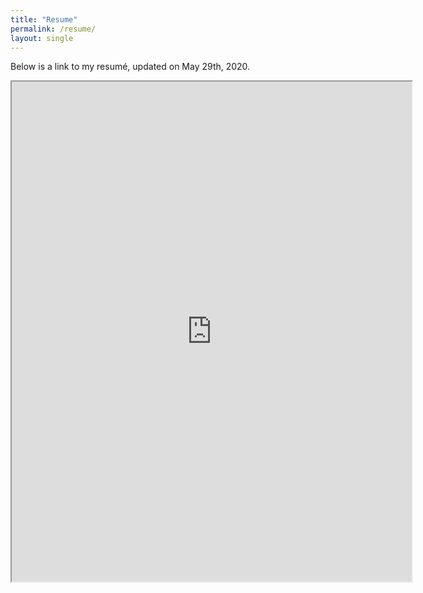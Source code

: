 ```yaml
---
title: "Resume"
permalink: /resume/
layout: single
---
```


Below is a link to my resumé, updated on May 29th, 2020. 


<iframe src="https://drive.google.com/file/d/1RrYTaCpMVZzspq8kbC1dJdhwk6vXqnkP/preview" width="640" height="800"></iframe>
